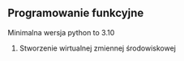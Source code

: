 ## Programowanie funkcyjne

Minimalna wersja python to 3.10

1. Stworzenie wirtualnej zmiennej środowiskowej